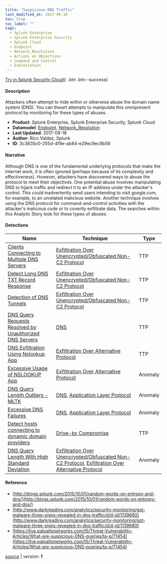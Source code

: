 ```yaml
---
title: "Suspicious DNS Traffic"
last_modified_at: 2017-09-18
toc: true
toc_label: ""
tags:
  - Splunk Enterprise
  - Splunk Enterprise Security
  - Splunk Cloud
  - Endpoint
  - Network_Resolution
  - Actions on Objectives
  - Command and Control
  - Exploitation
---
```


[Try in Splunk Security Cloud](https://www.splunk.com/en_us/cyber-security.html){: .btn .btn--success}

#### Description

Attackers often attempt to hide within or otherwise abuse the domain name system (DNS). You can thwart attempts to manipulate this omnipresent protocol by monitoring for these types of abuses.

- **Product**: Splunk Enterprise, Splunk Enterprise Security, Splunk Cloud
- **Datamodel**: [Endpoint](https://docs.splunk.com/Documentation/CIM/latest/User/Endpoint), [Network_Resolution](https://docs.splunk.com/Documentation/CIM/latest/User/NetworkResolution)
- **Last Updated**: 2017-09-18
- **Author**: Rico Valdez, Splunk
- **ID**: 3c3835c0-255d-4f9e-ab84-e29ec9ec9b56

#### Narrative

Although DNS is one of the fundamental underlying protocols that make the Internet work, it is often ignored (perhaps because of its complexity and effectiveness).  However, attackers have discovered ways to abuse the protocol to meet their objectives. One potential abuse involves manipulating DNS to hijack traffic and redirect it to an IP address under the attacker's control. This could inadvertently send users intending to visit google.com, for example, to an unrelated malicious website. Another technique involves using the DNS protocol for command-and-control activities with the attacker's malicious code or to covertly exfiltrate data. The searches within this Analytic Story look for these types of abuses.

#### Detections

| Name        | Technique   | Type         |
| ----------- | ----------- |--------------|
| [Clients Connecting to Multiple DNS Servers](/deprecated/clients_connecting_to_multiple_dns_servers/) | [Exfiltration Over Unencrypted/Obfuscated Non-C2 Protocol](/tags/#exfiltration-over-unencrypted/obfuscated-non-c2-protocol)| TTP |
| [Detect Long DNS TXT Record Response](/deprecated/detect_long_dns_txt_record_response/) | [Exfiltration Over Unencrypted/Obfuscated Non-C2 Protocol](/tags/#exfiltration-over-unencrypted/obfuscated-non-c2-protocol)| TTP |
| [Detection of DNS Tunnels](/deprecated/detection_of_dns_tunnels/) | [Exfiltration Over Unencrypted/Obfuscated Non-C2 Protocol](/tags/#exfiltration-over-unencrypted/obfuscated-non-c2-protocol)| TTP |
| [DNS Query Requests Resolved by Unauthorized DNS Servers](/deprecated/dns_query_requests_resolved_by_unauthorized_dns_servers/) | [DNS](/tags/#dns)| TTP |
| [DNS Exfiltration Using Nslookup App](/endpoint/dns_exfiltration_using_nslookup_app/) | [Exfiltration Over Alternative Protocol](/tags/#exfiltration-over-alternative-protocol)| TTP |
| [Excessive Usage of NSLOOKUP App](/endpoint/excessive_usage_of_nslookup_app/) | [Exfiltration Over Alternative Protocol](/tags/#exfiltration-over-alternative-protocol)| Anomaly |
| [DNS Query Length Outliers - MLTK](/network/dns_query_length_outliers_-_mltk/) | [DNS](/tags/#dns), [Application Layer Protocol](/tags/#application-layer-protocol)| Anomaly |
| [Excessive DNS Failures](/network/excessive_dns_failures/) | [DNS](/tags/#dns), [Application Layer Protocol](/tags/#application-layer-protocol)| Anomaly |
| [Detect hosts connecting to dynamic domain providers](/network/detect_hosts_connecting_to_dynamic_domain_providers/) | [Drive-by Compromise](/tags/#drive-by-compromise)| TTP |
| [DNS Query Length With High Standard Deviation](/network/dns_query_length_with_high_standard_deviation/) | [Exfiltration Over Unencrypted/Obfuscated Non-C2 Protocol](/tags/#exfiltration-over-unencrypted/obfuscated-non-c2-protocol), [Exfiltration Over Alternative Protocol](/tags/#exfiltration-over-alternative-protocol)| Anomaly |

#### Reference

* [http://blogs.splunk.com/2015/10/01/random-words-on-entropy-and-dns/](http://blogs.splunk.com/2015/10/01/random-words-on-entropy-and-dns/)
* [http://www.darkreading.com/analytics/security-monitoring/got-malware-three-signs-revealed-in-dns-traffic/d/d-id/1139680](http://www.darkreading.com/analytics/security-monitoring/got-malware-three-signs-revealed-in-dns-traffic/d/d-id/1139680)
* [https://live.paloaltonetworks.com/t5/Threat-Vulnerability-Articles/What-are-suspicious-DNS-queries/ta-p/71454](https://live.paloaltonetworks.com/t5/Threat-Vulnerability-Articles/What-are-suspicious-DNS-queries/ta-p/71454)



[*source*](https://github.com/splunk/security_content/tree/develop/stories/suspicious_dns_traffic.yml) \| *version*: **1**
